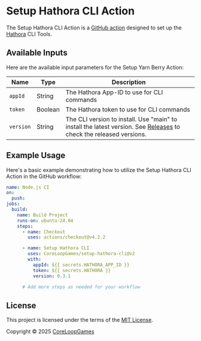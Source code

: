 # Setup Hathora CLI Action

The Setup Hathora CLI Action is a [GitHub action](https://github.com/features/actions) designed to set up the [Hathora](https://hathora.dev/) CLI Tools.

## Available Inputs

Here are the available input parameters for the Setup Yarn Berry Action:

| Name      | Type    | Description                                                                                                                                                  |
|-----------|---------|--------------------------------------------------------------------------------------------------------------------------------------------------------------|
| `appId`   | String  | The Hathora App-ID to use for CLI commands                                                                                                                   |
| `token`   | Boolean | The Hathora token to use for CLI commands                                                                                                                    |
| `version` | String  | The CLI version to install. Use "main" to install the latest version. See [Releases](https://github.com/hathora/ci/releases) to check the released versions. |

## Example Usage

Here's a basic example demonstrating how to utilize the Setup Hathora CLI Action in the GitHub workflow:

```yaml
name: Node.js CI
on:
  push:
jobs:
  build:
    name: Build Project
    runs-on: ubuntu-24.04
    steps:
      - name: Checkout
        uses: actions/checkout@v4.2.2

      - name: Setup Hathora CLI
        uses: CoreLoopGames/setup-hathora-cli@v2
        with:
          appId: ${{ secrets.HATHORA_APP_ID }}
          token: ${{ secrets.HATHORA }}
          version: 0.3.1

      # Add more steps as needed for your workflow
```

## License

This project is licensed under the terms of the [MIT License](./LICENSE).

Copyright © 2025 [CoreLoopGames](https://github.com/CoreLoopGames/)